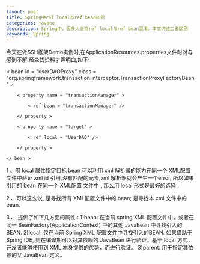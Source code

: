 ```yaml
---
layout: post
title: Spring中ref local与ref bean区别 
categories: javaee
description: Spring中，很多人会将ref local与ref bean混淆。本文讲述二者区别
keywords: Spring
---
```




今天在做SSH框架Demo实例时,在ApplicationResources.properties文件时对<ref bean>与<ref local>感到不解,经查找资料才弄明白,如下:

   < bean id = "userDAOProxy"
class = "org.springframework.transaction.interceptor.TransactionProxyFactoryBean" >

        < property name = "transactionManager" >

            < ref bean = "transactionManager" />

        </ property >

        < property name = "target" >

            < ref local = "UserDAO" />

        </ property >

    </ bean >

1 、用 local 属性指定目标 bean 可以利用 xml 解析器的能力在同一个 XML配置文件中验证 xml id 引用,没有匹配的元素,xml 解析器就会产生一个error, 所以如果引用的 bean 在同一个 XML配置 文件中 , 那么用 local 形式是最好的选择 .


2 、可以这么说,<ref bean> 是寻找所有 XML配置文件中的 bean; <ref local> 是寻找本 xml 文件中的 bean. 

3 、<ref> 提供了如下几方面的属性 :
1)bean: 在当前 spring XML 配置文件中，或者在同一 BeanFactory(ApplicationContext) 中的其他 JavaBean 中寻找引入的BEAN.
2)local: 仅在当前 Spring XML 配置文件中寻找引入的BEAN. 
如果借助于 Spring IDE, 则在编译期可以对其依赖的 JavaBean 进行验证。基于 local 方式，开发者能够使用到 XML 本身提供的优势，而进行验证。 
3)parent: 用于指定其依赖的父 JavaBean 定义。


